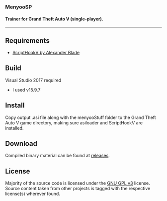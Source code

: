 ### MenyooSP
#### Trainer for Grand Theft Auto V (single-player).
---

## Requirements
- [ScriptHookV by Alexander Blade](http://www.dev-c.com/gtav/scripthookv/)

## Build
Visual Studio 2017 required
- I used v15.9.7

## Install
 Copy output .asi file along with the menyooStuff folder to the Grand Theft Auto V game directory, making sure asiloader and ScriptHookV are installed.

## Download
Compiled binary material can be found at [releases](https://github.com/MAFINS/MenyooSP/releases).

## License
Majority of the source code is licensed under the [GNU GPL v3](LICENSE.txt) license.
Source content taken from other projects is tagged with the respective license(s) wherever found.
